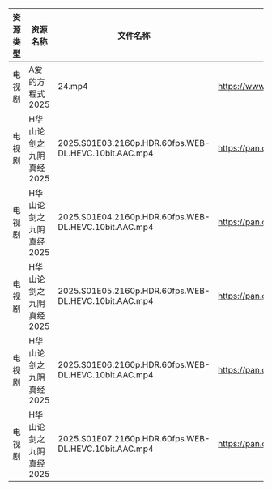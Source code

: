 | 资源类型 | 资源名称           | 文件名称                                                  | 分享链接                                 | 更新时间                |
| ---- | -------------- | ----------------------------------------------------- | ------------------------------------ | ------------------- |
| 电视剧  | A爱的方程式2025     | 24.mp4                                                | https://www.alipan.com/s/pFZ3c9hZTrv | 2025-07-27 14:01:53 |
| 电视剧  | H华山论剑之九阴真经2025 | 2025.S01E03.2160p.HDR.60fps.WEB-DL.HEVC.10bit.AAC.mp4 | https://pan.quark.cn/s/879b23ff8f48  | 2025-07-27 01:21:30 |
| 电视剧  | H华山论剑之九阴真经2025 | 2025.S01E04.2160p.HDR.60fps.WEB-DL.HEVC.10bit.AAC.mp4 | https://pan.quark.cn/s/879b23ff8f48  | 2025-07-27 01:21:26 |
| 电视剧  | H华山论剑之九阴真经2025 | 2025.S01E05.2160p.HDR.60fps.WEB-DL.HEVC.10bit.AAC.mp4 | https://pan.quark.cn/s/879b23ff8f48  | 2025-07-27 01:21:18 |
| 电视剧  | H华山论剑之九阴真经2025 | 2025.S01E06.2160p.HDR.60fps.WEB-DL.HEVC.10bit.AAC.mp4 | https://pan.quark.cn/s/879b23ff8f48  | 2025-07-27 01:21:09 |
| 电视剧  | H华山论剑之九阴真经2025 | 2025.S01E07.2160p.HDR.60fps.WEB-DL.HEVC.10bit.AAC.mp4 | https://pan.quark.cn/s/879b23ff8f48  | 2025-07-27 01:21:04 |
